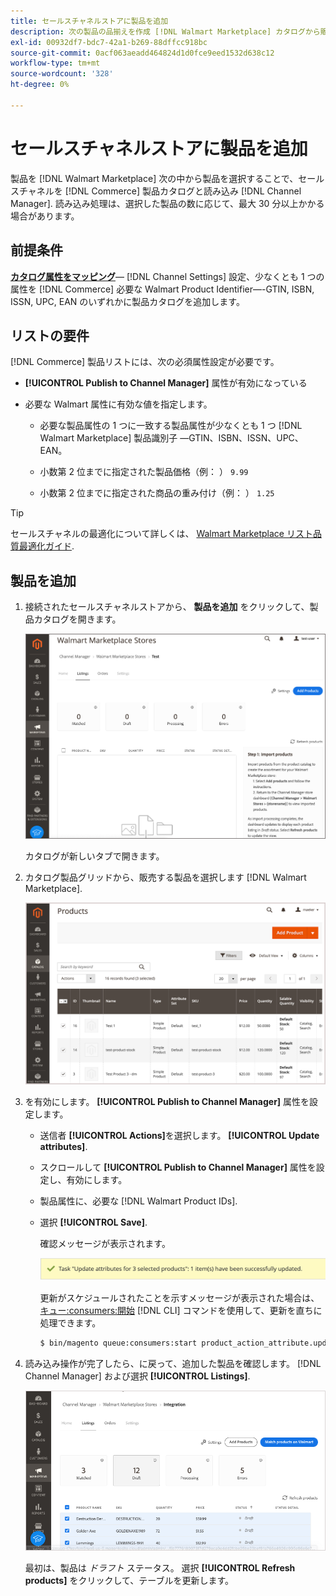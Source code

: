 ```yaml
---
title: セールスチャネルストアに製品を追加
description: 次の製品の品揃えを作成 [!DNL Walmart Marketplace] カタログから販売チャネルに製品を追加する販売
exl-id: 00932df7-bdc7-42a1-b269-88dffcc918bc
source-git-commit: 0acf063aeadd464824d1d0fce9eed1532d638c12
workflow-type: tm+mt
source-wordcount: '328'
ht-degree: 0%

---
```



# セールスチャネルストアに製品を追加

製品を [!DNL Walmart Marketplace] 次の中から製品を選択することで、セールスチャネルを [!DNL Commerce] 製品カタログと読み込み [!DNL Channel Manager].
読み込み処理は、選択した製品の数に応じて、最大 30 分以上かかる場合があります。

## 前提条件

**[カタログ属性をマッピング](map-catalog-attributes.md)**— [!DNL Channel Settings] 設定、少なくとも 1 つの属性を [!DNL Commerce] 必要な Walmart Product Identifier—-GTIN, ISBN, ISSN, UPC, EAN のいずれかに製品カタログを追加します。

## リストの要件

[!DNL Commerce] 製品リストには、次の必須属性設定が必要です。

- **[!UICONTROL Publish to Channel Manager]** 属性が有効になっている

- 必要な Walmart 属性に有効な値を指定します。

   - 必要な製品属性の 1 つに一致する製品属性が少なくとも 1 つ [!DNL Walmart Marketplace] 製品識別子 —GTIN、ISBN、ISSN、UPC、EAN。

   - 小数第 2 位までに指定された製品価格（例： ） `9.99`

   - 小数第 2 位までに指定された商品の重み付け（例： ） `1.25`

>[!TIP]
>
>セールスチャネルの最適化について詳しくは、 [Walmart Marketplace リスト品質最適化ガイド](https://marketplace.walmart.com/wp-content/uploads/2020/09/WMP_listing_quality_optimization_guide.pdf).

## 製品を追加

1. 接続されたセールスチャネルストアから、 **製品を追加** をクリックして、製品カタログを開きます。

   ![セールスチャネルストアに製品を追加](assets/add-initial-products-to-connected-channel.png)

   カタログが新しいタブで開きます。

1. カタログ製品グリッドから、販売する製品を選択します [!DNL Walmart Marketplace].

   ![製品をセールスチャネルストアに送信](assets/select-products-from-catalog.png)

1. を有効にします。 **[!UICONTROL Publish to Channel Manager]** 属性を設定します。

   - 送信者 **[!UICONTROL Actions]**&#x200B;を選択します。 **[!UICONTROL Update attributes]**.

   - スクロールして **[!UICONTROL Publish to Channel Manager]** 属性を設定し、有効にします。

   - 製品属性に、必要な [!DNL Walmart Product IDs].

   - 選択 **[!UICONTROL Save]**.

      確認メッセージが表示されます。

      ![カタログから販売チャネルへの製品インポートの確認メッセージ](assets/product-import-from-catalog-confirmation.png)

      更新がスケジュールされたことを示すメッセージが表示された場合は、 [キュー:consumers:開始](https://devdocs.magento.com/guides/v2.4/config-guide/cli/config-cli-subcommands-queue.html) [!DNL CLI] コマンドを使用して、更新を直ちに処理できます。

      ```bash
      $ bin/magento queue:consumers:start product_action_attribute.update
      ```

1. 読み込み操作が完了したら、に戻って、追加した製品を確認します。 [!DNL Channel Manager] および選択 **[!UICONTROL Listings]**.

   ![接続済みセールスチャネルにインポートされた製品](assets/products-in-marketplace-sales-channel.png)

   最初は、製品は *ドラフト* ステータス。 選択 **[!UICONTROL Refresh products]** をクリックして、テーブルを更新します。

